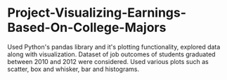 # Project-Visualizing-Earnings-Based-On-College-Majors
Used Python's pandas library and it's plotting functionality, explored data along with visualization. Dataset of job outcomes of students graduated between 2010 and 2012 were considered. Used various plots such as scatter, box and whisker, bar and histograms.
